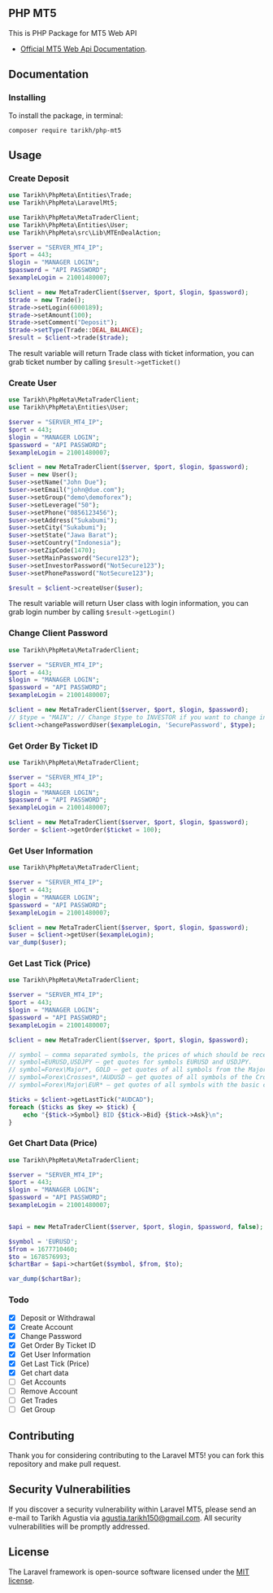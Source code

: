 
## PHP MT5

This is PHP Package for MT5 Web API
- [Official MT5 Web Api Documentation](https://support.metaquotes.net/en/docs/mt5/api/webapi).


## Documentation

### Installing 
To install the package, in terminal:
```
composer require tarikh/php-mt5
```

## Usage

### Create Deposit
```php
use Tarikh\PhpMeta\Entities\Trade;
use Tarikh\PhpMeta\LaravelMt5;

use Tarikh\PhpMeta\MetaTraderClient;
use Tarikh\PhpMeta\Entities\User;
use Tarikh\PhpMeta\src\Lib\MTEnDealAction;

$server = "SERVER_MT4_IP";
$port = 443;
$login = "MANAGER LOGIN";
$password = "API PASSWORD";
$exampleLogin = 21001480007;

$client = new MetaTraderClient($server, $port, $login, $password);
$trade = new Trade();
$trade->setLogin(6000189);
$trade->setAmount(100);
$trade->setComment("Deposit");
$trade->setType(Trade::DEAL_BALANCE);
$result = $client->trade($trade);
```

The result variable will return Trade class with ticket information, you can grab ticket number by calling ``$result->getTicket()``

### Create User
```php
use Tarikh\PhpMeta\MetaTraderClient;
use Tarikh\PhpMeta\Entities\User;

$server = "SERVER_MT4_IP";
$port = 443;
$login = "MANAGER LOGIN";
$password = "API PASSWORD";
$exampleLogin = 21001480007;

$client = new MetaTraderClient($server, $port, $login, $password);
$user = new User();
$user->setName("John Due");
$user->setEmail("john@due.com");
$user->setGroup("demo\demoforex");
$user->setLeverage("50");
$user->setPhone("0856123456");
$user->setAddress("Sukabumi");
$user->setCity("Sukabumi");
$user->setState("Jawa Barat");
$user->setCountry("Indonesia");
$user->setZipCode(1470);
$user->setMainPassword("Secure123");
$user->setInvestorPassword("NotSecure123");
$user->setPhonePassword("NotSecure123");

$result = $client->createUser($user);
```

The result variable will return User class with login information, you can grab login number by calling ``$result->getLogin()``

### Change Client Password
```php
use Tarikh\PhpMeta\MetaTraderClient;

$server = "SERVER_MT4_IP";
$port = 443;
$login = "MANAGER LOGIN";
$password = "API PASSWORD";
$exampleLogin = 21001480007;

$client = new MetaTraderClient($server, $port, $login, $password);
// $type = "MAIN"; // Change $type to INVESTOR if you want to change investor password
$client->changePasswordUser($exampleLogin, 'SecurePassword', $type);
```

### Get Order By Ticket ID
```php
use Tarikh\PhpMeta\MetaTraderClient;

$server = "SERVER_MT4_IP";
$port = 443;
$login = "MANAGER LOGIN";
$password = "API PASSWORD";
$exampleLogin = 21001480007;

$client = new MetaTraderClient($server, $port, $login, $password);
$order = $client->getOrder($ticket = 100);
```

### Get User Information
```php
use Tarikh\PhpMeta\MetaTraderClient;

$server = "SERVER_MT4_IP";
$port = 443;
$login = "MANAGER LOGIN";
$password = "API PASSWORD";
$exampleLogin = 21001480007;

$client = new MetaTraderClient($server, $port, $login, $password);
$user = $client->getUser($exampleLogin);
var_dump($user);
```

### Get Last Tick (Price)
```php
use Tarikh\PhpMeta\MetaTraderClient;

$server = "SERVER_MT4_IP";
$port = 443;
$login = "MANAGER LOGIN";
$password = "API PASSWORD";
$exampleLogin = 21001480007;

$client = new MetaTraderClient($server, $port, $login, $password);

// symbol — comma separated symbols, the prices of which should be received. The value length must not exceed 4096 characters. You may use the mask "*" and the negation sign "!" to specify groups of symbols. Example.
// symbol=EURUSD,USDJPY — get quotes for symbols EURUSD and USDJPY.
// symbol=Forex\Major*, GOLD — get quotes of all symbols from the Major subgroup and quotes of GOLD.
// symbol=Forex\Crosses*,!AUDUSD — get quotes of all symbols of the Crosses subgroup except AUDUSD.
// symbol=Forex\Major\EUR* — get quotes of all symbols with the basic currency EUR from the Major subgroup.

$ticks = $client->getLastTick("AUDCAD");
foreach ($ticks as $key => $tick) {
    echo "{$tick->Symbol} BID {$tick->Bid} {$tick->Ask}\n";
}
```

### Get Chart Data (Price)
```php
use Tarikh\PhpMeta\MetaTraderClient;

$server = "SERVER_MT4_IP";
$port = 443;
$login = "MANAGER LOGIN";
$password = "API PASSWORD";
$exampleLogin = 21001480007;


$api = new MetaTraderClient($server, $port, $login, $password, false);

$symbol = 'EURUSD';
$from = 1677710460;
$to = 1678576993;
$chartBar = $api->chartGet($symbol, $from, $to);

var_dump($chartBar);
```


### Todo

- [x] Deposit or Withdrawal
- [x] Create Account
- [x] Change Password
- [x] Get Order By Ticket ID
- [x] Get User Information
- [x] Get Last Tick (Price)
- [x] Get chart data
- [ ] Get Accounts
- [ ] Remove Account
- [ ] Get Trades
- [ ] Get Group
   
## Contributing

Thank you for considering contributing to the Laravel MT5! you can fork this repository and make pull request.

## Security Vulnerabilities

If you discover a security vulnerability within Laravel MT5, please send an e-mail to Tarikh Agustia via [agustia.tarikh150@gmail.com](mailto:agustia.tarikh150@gmail.com). All security vulnerabilities will be promptly addressed.

## License

The Laravel framework is open-source software licensed under the [MIT license](https://opensource.org/licenses/MIT).
